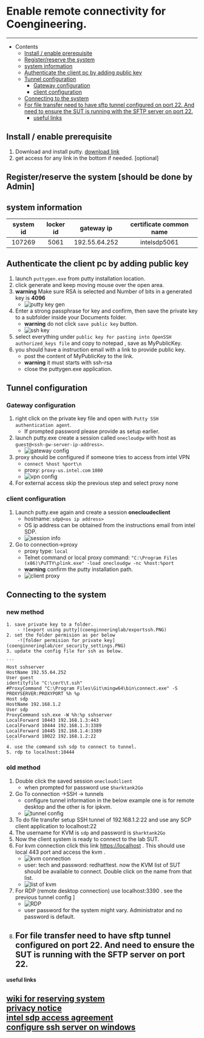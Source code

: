 # Enable remote connectivity for Coengineering. 
----

- Contents
  * [Install / enable prerequisite](#install---enable-prerequisite)
  * [Register/reserve the system](#register-reserve-the-system--should-be-done-by-admin-)
  * [system information](#system-information)
  * [Authenticate the client pc by adding public key](#authenticate-the-client-pc-by-adding-public-key)
  * [Tunnel configuration](#tunnel-configuration)
    + [Gateway configuration](#gateway-configuration)
    + [client configuration](#client-configuration)
  * [Connecting to the system](#connecting-to-the-system)
  * [For file transfer need to have sftp tunnel configured on port 22. And need to ensure the SUT is running with the SFTP server on port 22.](#for-file-transfer-need-to-have-sftp-tunnel-configured-on-port-22-and-need-to-ensure-the-sut-is-running-with-the-sftp-server-on-port-22)
      - [useful links](#useful-links)



## Install / enable prerequisite  

1. Download and install putty. [download link](https://www.putty.org/)  
1. get access for any link in the bottom if needed. [optional]  


## Register/reserve the system [should be done by Admin]  


## system information  

system id|locker id|gateway ip|certificate common name
:--:|:-----:|:-----:|:-------:
107269   |5061     |192.55.64.252|intelsdp5061

## Authenticate the client pc by adding public key 

1. launch `puttygen.exe` from putty installation location.  
1. click generate and keep moving mouse over the open area.  
1. **warning** Make sure RSA is selected and Number of bits in a generated key is **4096**  
	- ![putty key gen](coenginneringlab/puttykey.PNG)  
1. Enter a strong passphrase for key and confirm, then save the private key to a subfolder inside your Documents folder.  
	- **warning** do not click `save public key` button. 
	- ![ssh key](coenginneringlab/puttykeygen.png)
1. select everything under `public key for pasting into OpenSSH authorized_keys file` and copy to notepad , save as MyPublicKey.  
1. you should have a instruction email with a link to provide public key.  
	- post the content of MyPublicKey to the link.  
	- **warning** it must starts with ssh-rsa  
	- close the puttygen.exe application.  

## Tunnel configuration  

### Gateway configuration

1. right click on the private key file and open with `Putty SSH authentication agent`.  
	- If prompted password please provide as setup earlier.  
1. launch putty.exe create a session called `onecloudgw` with host as `guest@<ssh-gw-server-ip-address>`.  
	- ![gateway config](coenginneringlab/onecloudgw_session.png)  
1. proxy should be configured if someone tries to access from intel VPN  
	- `connect %host %port\n`  
	- proxy: `proxy-us.intel.com`  `1080`  
	- ![vpn config](coenginneringlab/onecloudgw_session_proxy.png)  
1. For external access skip the previous step and select proxy none  
	
### client configuration

1. Launch putty.exe again and create a session **onecloudeclient**  
	- hostname: `sdp@<os ip address>`  
	- OS ip address can be obtained from the instructions email from intel SDP.  
	- ![session info](coenginneringlab/onecloudclient_session.png)  
1. Go to connection->proxy 
	- proxy type: `local`  
	- Telnet command or local proxy command: `"C:\Program Files (x86)\PuTTY\plink.exe" -load onecloudgw -nc %host:%port`  
	- **warning** confirm the putty installation path.  
	- ![client proxy](coenginneringlab/onecloudclient_proxy.png)  

## Connecting to the system  

### new method  
    1. save private key to a folder. 
        - ![export using putty](coenginneringlab/exportssh.PNG)  
    2. set the folder permision as per below
        -![folder permision for private key](coenginneringlab/cer_security_settings.PNG)  
    3. update the config file for ssh as below. 
    
    ```
    Host sshserver   
    HostName 192.55.64.252  
    User guest   
    identityfile "C:\cert\t.ssh"  
    #ProxyCommand "C:\Program Files\Git\mingw64\bin\connect.exe" -S PROXYSERVER:PROXYPORT %h %p   
    Host sdp  
    HostName 192.168.1.2  
    User sdp   
    ProxyCommand ssh.exe -W %h:%p sshserver   
    LocalForward 10443 192.168.1.3:443   
    LocalForward 10444 192.168.1.3:3389   
    LocalForward 10445 192.168.1.4:3389   
    LocalForward 10022 192.168.1.2:22  
    ```
    4. use the command ssh sdp to connect to tunnel.  
    5. rdp to localhost:10444  

### old method  

1. Double click the saved session `onecloudclient`  
	- when prompted for password use `$harktank2Go`  
1. Go To connection ->SSH -> tunnels 
	- configure tunnel information in the below example one is for remote desktop and the other is for ipkvm.  
	- ![tunnel config](coenginneringlab/tunnel.PNG)  
1. To do file transfer setup SSH tunnel of 192.168.1.2:22 and use any SCP client application to localhost:22  
1. The username for KVM is `sdp` and password is `$harktank2Go`   
1. Now the client system is ready to connect to the lab SUT. 
1. For kvm connection click this link [https://localhost](https://localhost) . This should use local 443 port and access the kvm . 
	- ![kvm connection](coenginneringlab/raritran_client_page.png)  
	- user: tech  and password: redhat!test. now the KVM list of SUT should be available to connect. Double click on the name from that list.  
	- ![list of kvm](coenginneringlab/sut_list.png)  
1. For RDP (remote desktop connection) use localhost:3390 . see the previous tunnel config ]  
	- ![RDP](coenginneringlab/rdp.png)  
	- user password for the system might vary. Administrator and no password is default. 
1. For file transfer need to have sftp tunnel configured on port 22. And need to ensure the SUT is running with the SFTP server on port 22.  
	- 


#### useful links 

[wiki for reserving system](https://wiki.ith.intel.com/display/onecloud/CCG+Cloud+FAQ#CCGCloudFAQ-HowtoReserve/ScheduleaSystemforInternalUse)  
[privacy notice](https://www.intel.com/content/www/us/en/privacy/intel-privacy-notice.html)  
[intel sdp access agreement](https://sdpconnect.intel.com/html/intel_sdp_access_agreement.htm)  
[configure ssh server on windows](https://winscp.net/eng/docs/guide_windows_openssh_server)  
-----  
